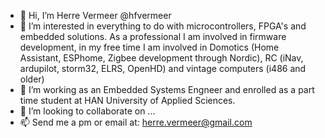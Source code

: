- 👋 Hi, I’m Herre Vermeer @hfvermeer
- 👀 I’m interested in everything to do with microcontrollers, FPGA's and embedded solutions. As a professional I am involved in firmware development, in my free time I am involved in Domotics (Home Assistant, ESPhome, Zigbee development through Nordic), RC (iNav, ardupilot, storm32, ELRS, OpenHD) and vintage computers (i486 and older)
- 🌱 I’m working as an Embedded Systems Engneer and enrolled as a part time student at HAN University of Applied Sciences. 
- 💞️ I’m looking to collaborate on ... 
- 📫 Send me a pm or email at: herre.vermeer@gmail.com 

<!---
Nothing here yet
--->
